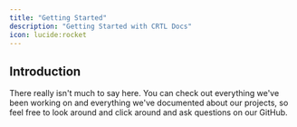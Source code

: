 ```yaml
---
title: "Getting Started"
description: "Getting Started with CRTL Docs"
icon: lucide:rocket
---
```


## Introduction
There really isn't much to say here. You can check out everything we've been working on and everything we've documented about our projects, so
feel free to look around and click around and ask questions on our GitHub.